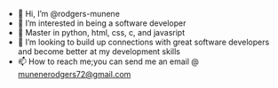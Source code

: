 - 👋 Hi, I’m @rodgers-munene
- 👀 I’m interested in being a software developer
- 🌱 Master in python, html, css, c, and javasript
- 💞️ I’m looking to build up connections with great software developers and become better at my development skills
- 📫 How to reach me;you can send me an email @ munenerodgers72@gmail.com

<!---
rodgers-munene/rodgers-munene is a ✨ special ✨ repository because its `README.md` (this file) appears on your GitHub profile.
You can click the Preview link to take a look at your changes.
--->
